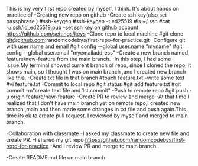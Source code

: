 This is my very first repo created by myself, I think.
It's about hands on practice of
-Creating new repo on github
-Create ssh key(also set passphrase )
    #ssh-keygen
    #ssh-keygen -t ed25519
    #ls ~/.ssh
    #cat ~/.ssh/id_ed25519.pub
    -set ssh key on github account
    https://github.com/settings/keys
-Clone repo to local machine
    #git clone git@github.com:randomcodebys/first-repo-for-practice.git 
-Configure git with user name and email
    #git config --global user.name "myname"
    #git config --global user.email "myemailaddress" 
-Create a new branch named feature/new-feature from the main branch. 
    -In this step, I had some issue.My terminal showed current branch of repo, since I cloned the repo, it shows main, so I thought I was on main branch ,and I created new branch like this.
-Create txt file in that branch
    #touch feature.txt
    -write some text
    #vi feature.txt
-Commit to local repo
    #git status
    #git add feature.txt 
    #git commit -m"create text file and 1st commit"
-Push to remote repo
    #git push -u origin feature/new-feature
-Create PR to review and merge
    -At that time I realized that I don't have main branch yet on remote repo,I created new branch ,main and then made some changes in txt file and push again.This time its ok to create pull request.
    I reviewed by myself and merged to main branch.

-Collaboration with classmate
    -I asked my classmate to create new file and create PR.
    -I shared my git repo
    https://github.com/randomcodebys/first-repo-for-practice
    -And I review PR and merge to main branch.

-Create README.md file on main branch

